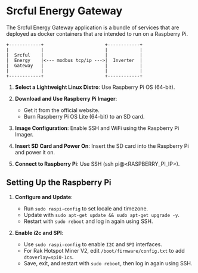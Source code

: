 # Srcful Energy Gateway

The Srcful Energy Gateway application is a bundle of services that are deployed as docker containers that are intended to run on a Raspberry Pi.

```
+------------+                       +------------+
|            |                       |            |
|  Srcful    |                       |            |
|  Energy    |<--- modbus tcp/ip --->|  Inverter  |
|  Gateway   |                       |            |
|            |                       |            |
+------------+                       +------------+
```

1. **Select a Lightweight Linux Distro**: Use Raspberry Pi OS (64-bit).

2. **Download and Use Raspberry Pi Imager**:

   - Get it from the official website.
   - Burn Raspberry Pi OS Lite (64-bit) to an SD card.

3. **Image Configuration**: Enable SSH and WiFi using the Raspberry Pi Imager.

4. **Insert SD Card and Power On**: Insert the SD card into the Raspberry Pi and power it on.

5. **Connect to Raspberry Pi**: Use SSH (ssh pi@<RASPBERRY_PI_IP>).

## Setting Up the Raspberry Pi

1. **Configure and Update**:

   - Run `sudo raspi-config` to set locale and timezone.
   - Update with `sudo apt-get update && sudo apt-get upgrade -y`.
   - Restart with `sudo reboot` and log in again using SSH.

2. **Enable i2c and SPI**:
   - Use `sudo raspi-config` to enable `I2C` and `SPI` interfaces.
   - For Rak Hotspot Miner V2, edit `/boot/firmware/config.txt` to add `dtoverlay=spi0-1cs`.
   - Save, exit, and restart with `sudo reboot`, then log in again using SSH.

